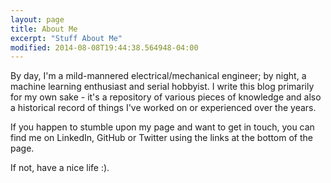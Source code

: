 ```yaml
---
layout: page
title: About Me
excerpt: "Stuff About Me"
modified: 2014-08-08T19:44:38.564948-04:00
---
```


By day, I'm a mild-mannered electrical/mechanical engineer; by night, a machine learning enthusiast and serial hobbyist.  I write this blog primarily for my own sake - it's a repository of various pieces of knowledge and also a historical record of things I've worked on or experienced over the years.

If you happen to stumble upon my page and want to get in touch, you can find me on LinkedIn, GitHub or Twitter using the links at the bottom of the page.

If not, have a nice life :).
